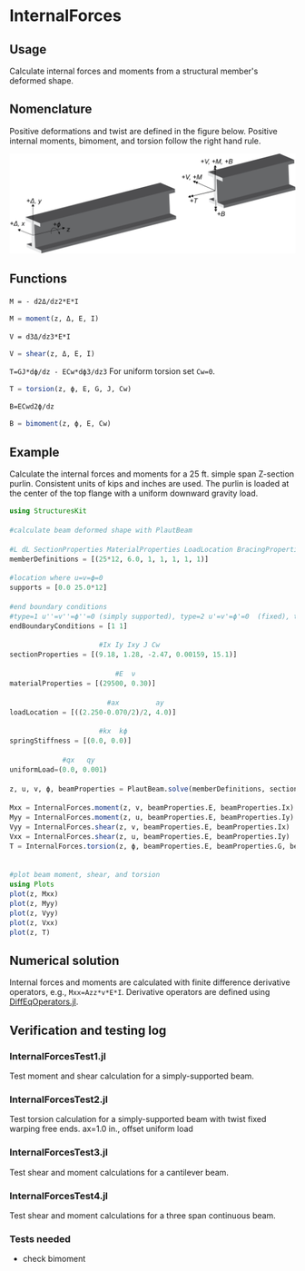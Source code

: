# InternalForces

## Usage
Calculate internal forces and moments from a structural member's deformed shape.

## Nomenclature

Positive deformations and twist are defined in the figure below. Positive internal moments, bimoment, and torsion follow the right hand rule.  

![Nomenclature](/docs/InternalForces/figures/beamaxes.png)

## Functions

`M = - d2Δ/dz2*E*I`
```julia
M = moment(z, Δ, E, I)
```

`V = d3Δ/dz3*E*I`
```julia
V = shear(z, Δ, E, I)
```

`T=GJ*dϕ/dz - ECw*dϕ3/dz3`
For uniform torsion set `Cw=0`.
```julia
T = torsion(z, ϕ, E, G, J, Cw)
```

`B=ECwd2ϕ/dz`
```julia
B = bimoment(z, ϕ, E, Cw)
```

## Example

Calculate the internal forces and moments for a 25 ft. simple span Z-section purlin.  Consistent units of kips and inches are used.  The purlin is loaded at the center of the top flange with a uniform downward gravity load.

```julia
using StructuresKit

#calculate beam deformed shape with PlautBeam

#L dL SectionProperties MaterialProperties LoadLocation BracingProperties CrossSectionDimensions
memberDefinitions = [(25*12, 6.0, 1, 1, 1, 1, 1)]

#location where u=v=ϕ=0
supports = [0.0 25.0*12]

#end boundary conditions
#type=1 u''=v''=ϕ''=0 (simply supported), type=2 u'=v'=ϕ'=0  (fixed), type=3 u''=v''=ϕ''=u'''=v'''=ϕ'''=0 (free end, e.g., a cantilever)
endBoundaryConditions = [1 1]

                      #Ix Iy Ixy J Cw
sectionProperties = [(9.18, 1.28, -2.47, 0.00159, 15.1)]

                          #E  ν
materialProperties = [(29500, 0.30)]

                        #ax         ay
loadLocation = [((2.250-0.070/2)/2, 4.0)]

                      #kx  kϕ
springStiffness = [(0.0, 0.0)]

             #qx   qy
uniformLoad=(0.0, 0.001)

z, u, v, ϕ, beamProperties = PlautBeam.solve(memberDefinitions, sectionProperties, materialProperties, loadLocation, springStiffness, endBoundaryConditions, supports, uniformLoad)

Mxx = InternalForces.moment(z, v, beamProperties.E, beamProperties.Ix)
Myy = InternalForces.moment(z, u, beamProperties.E, beamProperties.Iy)
Vyy = InternalForces.shear(z, v, beamProperties.E, beamProperties.Ix)
Vxx = InternalForces.shear(z, u, beamProperties.E, beamProperties.Iy)
T = InternalForces.torsion(z, ϕ, beamProperties.E, beamProperties.G, beamProperties.J, beamProperties.Cw)


#plot beam moment, shear, and torsion
using Plots
plot(z, Mxx)
plot(z, Myy)
plot(z, Vyy)
plot(z, Vxx)
plot(z, T)

```

## Numerical solution
Internal forces and moments are calculated with finite difference derivative operators, e.g., `Mxx=Azz*v*E*I`.  Derivative operators are defined using [DiffEqOperators.jl](https://github.com/SciML/DiffEqOperators.jl).  

## Verification and testing log

### InternalForcesTest1.jl
Test moment and shear calculation for a simply-supported beam.

### InternalForcesTest2.jl
Test torsion calculation for a simply-supported beam with twist fixed warping free ends.
ax=1.0 in., offset uniform load

### InternalForcesTest3.jl
Test shear and moment calculations for a cantilever beam.

### InternalForcesTest4.jl
Test shear and moment calculations for a three span continuous beam.


### Tests needed
* check bimoment
